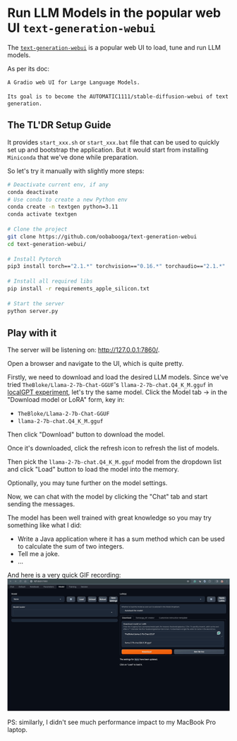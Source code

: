 # Run LLM Models in the popular web UI `text-generation-webui`

The [`text-generation-webui`](https://github.com/oobabooga/text-generation-webui) is a popular web UI to load, tune and run LLM models.

As per its doc:

```
A Gradio web UI for Large Language Models.

Its goal is to become the AUTOMATIC1111/stable-diffusion-webui of text generation.
```

## The TL'DR Setup Guide

It provides `start_xxx.sh` or `start_xxx.bat` file that can be used to quickly set up and bootstrap the application.
But it would start from installing `Miniconda` that we've done while preparation.

So let's try it manually with slightly more steps:

```sh
# Deactivate current env, if any
conda deactivate
# Use conda to create a new Python env
conda create -n textgen python=3.11
conda activate textgen

# Clone the project
git clone https://github.com/oobabooga/text-generation-webui
cd text-generation-webui/

# Install Pytorch
pip3 install torch=="2.1.*" torchvision=="0.16.*" torchaudio=="2.1.*"

# Install all required libs
pip install -r requirements_apple_silicon.txt

# Start the server
python server.py
```

## Play with it

The server will be listening on: http://127.0.0.1:7860/.

Open a browser and navigate to the UI, which is quite pretty.

Firstly, we need to download and load the desired LLM models.
Since we've tried `TheBloke/Llama-2-7b-Chat-GGUF`'s `llama-2-7b-chat.Q4_K_M.gguf` in [localGPT experiment](./README-LOCALGPT.md), let's try the same model.
Click the Model tab -> in the "Download model or LoRA" form, key in:
- `TheBloke/Llama-2-7b-Chat-GGUF`
- `llama-2-7b-chat.Q4_K_M.gguf`

Then click "Download" button to download the model.

Once it's downloaded, click the refresh icon to refresh the list of models.

Then pick the `llama-2-7b-chat.Q4_K_M.gguf` model from the dropdown list and click "Load" button to load the model into the memory.

Optionally, you may tune further on the model settings.

Now, we can chat with the model by clicking the "Chat" tab and start sending the messages.

The model has been well trained with great knowledge so you may try something like what I did:
- Write a Java application where it has a sum method which can be used to calculate the sum of two integers.
- Tell me a joke.
- ...

And here is a very quick GIF recording:
![TextGen screenshots](./screenshots/textgen.gif)

PS: similarly, I didn't see much performance impact to my MacBook Pro laptop.
